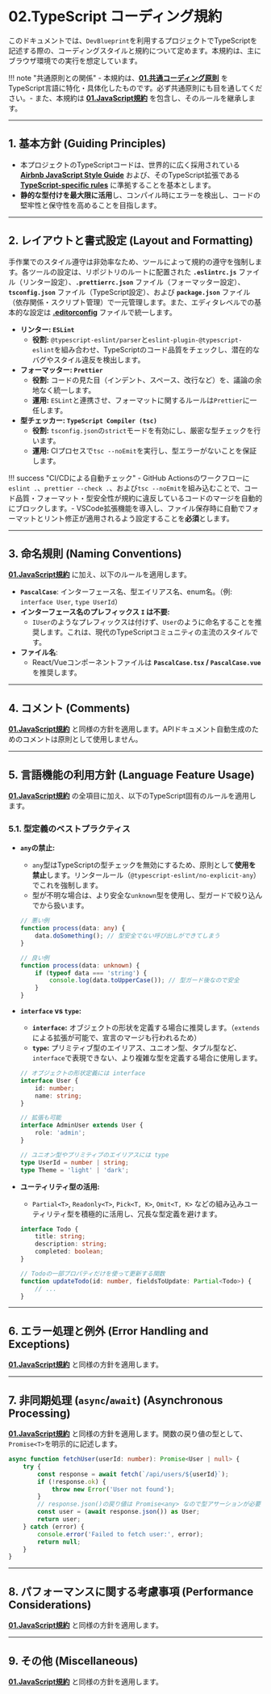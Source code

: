 # 02.TypeScript コーディング規約

このドキュメントでは、`DevBlueprint`を利用するプロジェクトでTypeScriptを記述する際の、コーディングスタイルと規約について定めます。本規約は、主にブラウザ環境での実行を想定しています。

!!! note
"共通原則との関係" - 本規約は、**[01.共通コーディング原則](../01_共通規則/01_共通コーディング原則.md)**
をTypeScript言語に特化・具体化したものです。必ず共通原則にも目を通してください。- また、本規約は
**[01.JavaScript規約](./01_JavaScript規約.md)**
を包含し、そのルールを継承します。

---

## 1. 基本方針 (Guiding Principles)

- 本プロジェクトのTypeScriptコードは、世界的に広く採用されている
  **[Airbnb JavaScript Style Guide](https://github.com/airbnb/javascript)**
  および、そのTypeScript拡張である
  **[TypeScript-specific rules](https://github.com/airbnb/javascript/tree/master/typescript)**
  に準拠することを基本とします。
- **静的な型付けを最大限に活用**し、コンパイル時にエラーを検出し、コードの堅牢性と保守性を高めることを目指します。

---

## 2. レイアウトと書式設定 (Layout and Formatting)

手作業でのスタイル遵守は非効率なため、ツールによって規約の遵守を強制します。各ツールの設定は、リポジトリのルートに配置された
**`.eslintrc.js`** ファイル（リンター設定）、**`.prettierrc.json`**
ファイル（フォーマッター設定）、**`tsconfig.json`**
ファイル（TypeScript設定）、および **`package.json`**
ファイル（依存関係・スクリプト管理）で一元管理します。また、エディタレベルでの基本的な設定は
**[.editorconfig](/.editorconfig)** ファイルで統一します。

- **リンター: `ESLint`**
    - **役割:**
      `@typescript-eslint/parser`と`eslint-plugin-@typescript-eslint`を組み合わせ、TypeScriptのコード品質をチェックし、潜在的なバグやスタイル違反を検出します。
- **フォーマッター: `Prettier`**
    - **役割:**
      コードの見た目（インデント、スペース、改行など）を、議論の余地なく統一します。
    - **運用:**
      `ESLint`と連携させ、フォーマットに関するルールは`Prettier`に一任します。
- **型チェッカー: `TypeScript Compiler (tsc)`**
    - **役割:**
      `tsconfig.json`の`strict`モードを有効にし、厳密な型チェックを行います。
    - **運用:**
      CIプロセスで`tsc --noEmit`を実行し、型エラーがないことを保証します。

!!! success "CI/CDによる自動チェック" - GitHub
Actionsのワークフローに`eslint .`、`prettier --check .`、および`tsc --noEmit`を組み込むことで、コード品質・フォーマット・型安全性が規約に違反しているコードのマージを自動的にブロックします。-
VSCode拡張機能を導入し、ファイル保存時に自動でフォーマットとリント修正が適用されるよう設定することを**必須**とします。

---

## 3. 命名規則 (Naming Conventions)

**[01.JavaScript規約](./01_JavaScript規約.md)**
に加え、以下のルールを適用します。

- **`PascalCase`**: インターフェース名、型エイリアス名、enum名。（例:
  `interface User`, `type UserId`）
- **インターフェース名のプレフィックス `I` は不要:**
    - `IUser`のようなプレフィックスは付けず、`User`のように命名することを推奨します。これは、現代のTypeScriptコミュニティの主流のスタイルです。
- **ファイル名**:
    - React/Vueコンポーネントファイルは **`PascalCase.tsx` / `PascalCase.vue`**
      を推奨します。

---

## 4. コメント (Comments)

**[01.JavaScript規約](./01_JavaScript規約.md)**
と同様の方針を適用します。APIドキュメント自動生成のためのコメントは原則として使用しません。

---

## 5. 言語機能の利用方針 (Language Feature Usage)

**[01.JavaScript規約](./01_JavaScript規約.md)**
の全項目に加え、以下のTypeScript固有のルールを適用します。

### 5.1. 型定義のベストプラクティス

- **`any`の禁止:**
    - `any`型はTypeScriptの型チェックを無効にするため、原則として**使用を禁止**します。リンタールール（`@typescript-eslint/no-explicit-any`）でこれを強制します。
    - 型が不明な場合は、より安全な`unknown`型を使用し、型ガードで絞り込んでから扱います。

    ```typescript
    // 悪い例
    function process(data: any) {
        data.doSomething(); // 型安全でない呼び出しができてしまう
    }

    // 良い例
    function process(data: unknown) {
        if (typeof data === 'string') {
            console.log(data.toUpperCase()); // 型ガード後なので安全
        }
    }
    ```

- **`interface` vs `type`:**
    - **`interface`:**
      オブジェクトの形状を定義する場合に推奨します。（`extends`による拡張が可能で、宣言のマージも行われるため）
    - **`type`:**
      プリミティブ型のエイリアス、ユニオン型、タプル型など、`interface`で表現できない、より複雑な型を定義する場合に使用します。

    ```typescript
    // オブジェクトの形状定義には interface
    interface User {
        id: number;
        name: string;
    }

    // 拡張も可能
    interface AdminUser extends User {
        role: 'admin';
    }

    // ユニオン型やプリミティブのエイリアスには type
    type UserId = number | string;
    type Theme = 'light' | 'dark';
    ```

- **ユーティリティ型の活用:**
    - `Partial<T>`, `Readonly<T>`, `Pick<T, K>`, `Omit<T, K>`
      などの組み込みユーティリティ型を積極的に活用し、冗長な型定義を避けます。

    ```typescript
    interface Todo {
        title: string;
        description: string;
        completed: boolean;
    }

    // Todoの一部プロパティだけを使って更新する関数
    function updateTodo(id: number, fieldsToUpdate: Partial<Todo>) {
        // ...
    }
    ```

---

## 6. エラー処理と例外 (Error Handling and Exceptions)

**[01.JavaScript規約](./01_JavaScript規約.md)** と同様の方針を適用します。

---

## 7. 非同期処理 (`async`/`await`) (Asynchronous Processing)

**[01.JavaScript規約](./01_JavaScript規約.md)**
と同様の方針を適用します。関数の戻り値の型として、`Promise<T>`を明示的に記述します。

```typescript
async function fetchUser(userId: number): Promise<User | null> {
    try {
        const response = await fetch(`/api/users/${userId}`);
        if (!response.ok) {
            throw new Error('User not found');
        }
        // response.json()の戻り値は Promise<any> なので型アサーションが必要
        const user = (await response.json()) as User;
        return user;
    } catch (error) {
        console.error('Failed to fetch user:', error);
        return null;
    }
}
```

---

## 8. パフォーマンスに関する考慮事項 (Performance Considerations)

**[01.JavaScript規約](./01_JavaScript規約.md)** と同様の方針を適用します。

---

## 9. その他 (Miscellaneous)

**[01.JavaScript規約](./01_JavaScript規約.md)** と同様の方針を適用します。
